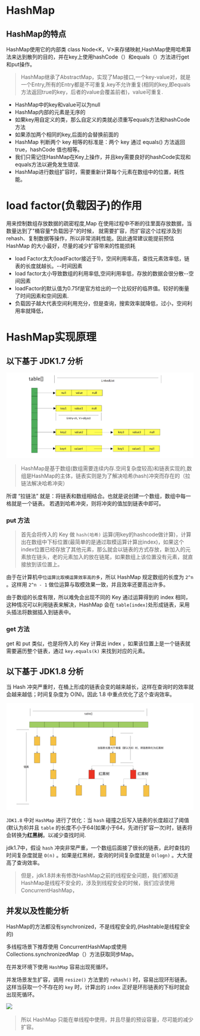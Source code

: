 # HashMap

## HashMap的特点 

HashMap使用它的内部类 class Node<K，V>来存储映射,HashMap使用哈希算法来达到散列的目的，并在key上使用hashCode（）和equals（）方法进行get和put操作。

> HashMap继承了AbstractMap，实现了Map接口,一个key-value对，就是一个Entry,所有的Entry都是不可重复.key不允许重复(相同的key,即equals方法返回true的key，后者的value会覆盖前者)，value可重复.

* HashMap中的key和value可以为null
* HashMap内部的元素是无序的
* 如果key用自定义的类，那么自定义的类就必须重写equals方法和hashCode方法
* 如果添加两个相同的key,后面的会替换前面的
* HashMap 判断两个 key 相等的标准是：两个 key 通过 equals() 方法返回 true，hashCode 值也相等。
* 我们只需记住HashMap在Key上操作，并且key需要良好的hashCode实现和equals方法以避免发生错误.
* HashMap进行数组扩容时，需要重新计算每个元素在数组中的位置，耗性能。

# load factor(负载因子)的作用

用来控制数组存放数据的疏密程度,Map 在使用过程中不断的往里面存放数据，当数量达到了"桶容量*负载因子"的时候，
就需要扩容，而扩容这个过程涉及到 rehash、复制数据等操作，所以非常消耗性能。因此通常建议能提前预估 HashMap 的大小最好，尽量的减少扩容带来的性能损耗

- load Factor太大(loadFactor接近于1)，空间利用率高，查找元素效率低，链表的长度就越长。--时间因素
- load factor太小导致数组的利用率低,空间利用率低，存放的数据会很分散--空间因素
- loadFactor的默认值为0.75f是官方给出的一个比较好的临界值。较好的衡量了时间因素和空间因素.
- 负载因子越大代表空间利用充分，但是查询，搜索效率就降低，过小，空间利用率就降低，

# HashMap实现原理

## 以下基于 JDK1.7 分析

![](1.7的HashMap数据结构图.png)

>HashMap是基于数组(数组需要连续内存.空间复杂度较高)和链表实现的,数组是HashMap的主体，链表实则是为了解决哈希(hash)冲突而存在的（拉链法解决哈希冲突）

所谓 “拉链法” 就是：将链表和数组相结合。也就是说创建一个数组，数组中每一格就是一个链表。
若遇到哈希冲突，则将冲突的值加到链表中即可。

### put 方法

>首先会将传入的 Key 做 `hash(哈希)` 运算(用key的hashcode做计算)，计算出在数组中下标位置(最简单的是通过取模运算计算出index)，如果这个index位置已经存放了其他元素，那么就会以链表的方式存放，新加入的元素放在链头，老的元素加入的放在链尾，如果数组上该位置没有元素，就直接放到该位置上。

由于在计算机中`位运算比取模运算效率高的多`，所以 HashMap 规定数组的长度为 `2^n` 。这样用 `2^n - 1` 做位运算与取模效果一致，并且效率还要高出许多。

由于数组的长度有限，所以难免会出现不同的 Key 通过运算得到的 index 相同，这种情况可以利用链表来解决，HashMap 会在 `table[index]`处形成链表，采用头插法将数据插入到链表中。

### get 方法

get 和 put 类似，也是将传入的 Key 计算出 index ，如果该位置上是一个链表就需要遍历整个链表，通过 `key.equals(k)` 来找到对应的元素。

## 以下基于 JDK1.8 分析

当 Hash 冲突严重时，在桶上形成的链表会变的越来越长，这样在查询时的效率就会越来越低；时间复杂度为 O(N)。因此 1.8 中重点优化了这个查询效率。

![](1.8的HashMap的数据结构图.png)

`JDK1.8` 中对 `HashMap` 进行了优化：当 `hash` 碰撞之后写入链表的长度超过了阈值(默认为8)并且 `table` 的长度不小于64(如果小于64，先进行扩容一次)时，链表将会转换为**红黑树**。以减少查找时间.

jdk1.7中，假设 `hash` 冲突非常严重，一个数组后面接了很长的链表，此时查找的时间复杂度就是 `O(n)` 。如果是红黑树，查询的时间复杂度就是 `O(logn)` 。大大提高了查询效率。

>但是，jdk1.8并未有修改HashMap之前的线程安全问题，我们都知道HashMap是线程不安全的，涉及到线程安全的时候，我们应该使用ConcurrentHashMap，

## 并发以及性能分析

HashMap的方法都没有synchronized，不是线程安全的,(Hashtable是线程安全的)

多线程场景下推荐使用 ConcurrentHashMap或使用Collections.synchronizedMap（）方法获取同步Map。

在并发环境下使用 `HashMap` 容易出现死循环。

并发场景发生扩容，调用 `resize()` 方法里的 `rehash()` 时，容易出现环形链表。这样当获取一个不存在的 `key` 时，计算出的 `index` 正好是环形链表的下标时就会出现死循环。

![](https://ws2.sinaimg.cn/large/006tNc79gy1fn85u0a0d9j30n20ii0tp.jpg)

> 所以 HashMap 只能在单线程中使用，并且尽量的预设容量，尽可能的减少扩容。

